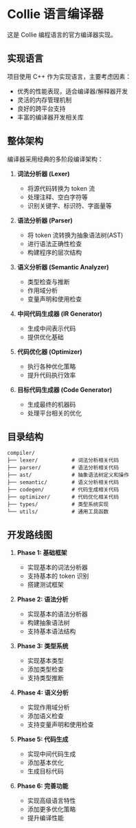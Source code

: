 # Collie 语言编译器

这是 Collie 编程语言的官方编译器实现。

## 实现语言

项目使用 C++ 作为实现语言，主要考虑因素：
- 优秀的性能表现，适合编译器/解释器开发
- 灵活的内存管理机制
- 良好的跨平台支持
- 丰富的编译器开发相关库

## 整体架构

编译器采用经典的多阶段编译架构：

1. **词法分析器 (Lexer)**
   - 将源代码转换为 token 流
   - 处理注释、空白字符等
   - 识别关键字、标识符、字面量等

2. **语法分析器 (Parser)**
   - 将 token 流转换为抽象语法树(AST)
   - 进行语法正确性检查
   - 构建程序的层次结构

3. **语义分析器 (Semantic Analyzer)**
   - 类型检查与推断
   - 作用域分析
   - 变量声明和使用检查

4. **中间代码生成器 (IR Generator)**
   - 生成中间表示代码
   - 提供优化基础

5. **代码优化器 (Optimizer)**
   - 执行各种优化策略
   - 提升代码执行效率

6. **目标代码生成器 (Code Generator)**
   - 生成最终的机器码
   - 处理平台相关的优化

## 目录结构

```
compiler/
├── lexer/           # 词法分析相关代码
├── parser/          # 语法分析相关代码
├── ast/             # 抽象语法树定义和操作
├── semantic/        # 语义分析相关代码
├── codegen/         # 代码生成相关代码
├── optimizer/       # 代码优化相关代码
├── types/           # 类型系统实现
└── utils/           # 通用工具函数
```

## 开发路线图

1. **Phase 1: 基础框架**
   - 实现基本的词法分析器
   - 支持基本的 token 识别
   - 搭建测试框架

2. **Phase 2: 语法分析**
   - 实现基本的语法分析器
   - 构建抽象语法树
   - 支持基本语法结构

3. **Phase 3: 类型系统**
   - 实现基本类型
   - 添加类型检查
   - 支持类型推断

4. **Phase 4: 语义分析**
   - 实现作用域分析
   - 添加语义检查
   - 支持变量声明和使用检查

5. **Phase 5: 代码生成**
   - 实现中间代码生成
   - 添加基本优化
   - 生成目标代码

6. **Phase 6: 完善功能**
   - 实现高级语言特性
   - 添加更多优化策略
   - 提升编译性能